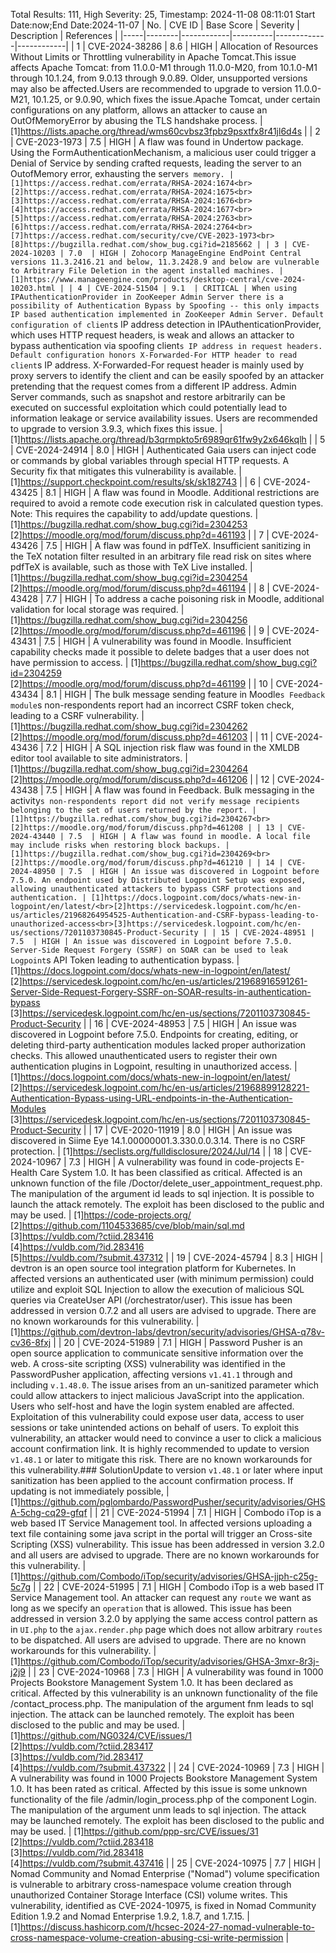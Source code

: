 Total Results: 111, High Severity: 25, Timestamp: 2024-11-08 08:11:01
Start Date:now;End Date:2024-11-07
| No. | CVE ID | Base Score | Severity | Description | References |
|-----|--------|------------|----------|-------------|------------|
| 1 | CVE-2024-38286 | 8.6  | HIGH | Allocation of Resources Without Limits or Throttling vulnerability in Apache Tomcat.This issue affects Apache Tomcat: from 11.0.0-M1 through 11.0.0-M20, from 10.1.0-M1 through 10.1.24, from 9.0.13 through 9.0.89. Older, unsupported versions may also be affected.Users are recommended to upgrade to version 11.0.0-M21, 10.1.25, or 9.0.90, which fixes the issue.Apache Tomcat, under certain configurations on any platform, allows an attacker to cause an OutOfMemoryError by abusing the TLS handshake process. | [1]https://lists.apache.org/thread/wms60cvbsz3fpbz9psxtfx8r41jl6d4s |
| 2 | CVE-2023-1973 | 7.5  | HIGH | A flaw was found in Undertow package. Using the FormAuthenticationMechanism, a malicious user could trigger a Denial of Service by sending crafted requests, leading the server to an OutofMemory error, exhausting the server`s memory. | [1]https://access.redhat.com/errata/RHSA-2024:1674<br>[2]https://access.redhat.com/errata/RHSA-2024:1675<br>[3]https://access.redhat.com/errata/RHSA-2024:1676<br>[4]https://access.redhat.com/errata/RHSA-2024:1677<br>[5]https://access.redhat.com/errata/RHSA-2024:2763<br>[6]https://access.redhat.com/errata/RHSA-2024:2764<br>[7]https://access.redhat.com/security/cve/CVE-2023-1973<br>[8]https://bugzilla.redhat.com/show_bug.cgi?id=2185662 |
| 3 | CVE-2024-10203 | 7.0  | HIGH | Zohocorp ManageEngine EndPoint Central versions 11.3.2416.21 and below, 11.3.2428.9 and below are vulnerable to Arbitrary File Deletion in the agent installed machines. | [1]https://www.manageengine.com/products/desktop-central/cve-2024-10203.html |
| 4 | CVE-2024-51504 | 9.1  | CRITICAL | When using IPAuthenticationProvider in ZooKeeper Admin Server there is a possibility of Authentication Bypass by Spoofing -- this only impacts IP based authentication implemented in ZooKeeper Admin Server. Default configuration of client`s IP address detection in IPAuthenticationProvider, which uses HTTP request headers, is weak and allows an attacker to bypass authentication via spoofing client`s IP address in request headers. Default configuration honors X-Forwarded-For HTTP header to read client`s IP address. X-Forwarded-For request header is mainly used by proxy servers to identify the client and can be easily spoofed by an attacker pretending that the request comes from a different IP address. Admin Server commands, such as snapshot and restore arbitrarily can be executed on successful exploitation which could potentially lead to information leakage or service availability issues. Users are recommended to upgrade to version 3.9.3, which fixes this issue. | [1]https://lists.apache.org/thread/b3qrmpkto5r6989qr61fw9y2x646kqlh |
| 5 | CVE-2024-24914 | 8.0  | HIGH | Authenticated Gaia users can inject code or commands by global variables through special HTTP requests. A Security fix that mitigates this vulnerability is available. | [1]https://support.checkpoint.com/results/sk/sk182743 |
| 6 | CVE-2024-43425 | 8.1  | HIGH | A flaw was found in Moodle. Additional restrictions are required to avoid a remote code execution risk in calculated question types. Note: This requires the capability to add/update questions. | [1]https://bugzilla.redhat.com/show_bug.cgi?id=2304253<br>[2]https://moodle.org/mod/forum/discuss.php?d=461193 |
| 7 | CVE-2024-43426 | 7.5  | HIGH | A flaw was found in pdfTeX. Insufficient sanitizing in the TeX notation filter resulted in an arbitrary file read risk on sites where pdfTeX is available, such as those with TeX Live installed. | [1]https://bugzilla.redhat.com/show_bug.cgi?id=2304254<br>[2]https://moodle.org/mod/forum/discuss.php?d=461194 |
| 8 | CVE-2024-43428 | 7.7  | HIGH | To address a cache poisoning risk in Moodle, additional validation for local storage was required. | [1]https://bugzilla.redhat.com/show_bug.cgi?id=2304256<br>[2]https://moodle.org/mod/forum/discuss.php?d=461196 |
| 9 | CVE-2024-43431 | 7.5  | HIGH | A vulnerability was found in Moodle. Insufficient capability checks made it possible to delete badges that a user does not have permission to access. | [1]https://bugzilla.redhat.com/show_bug.cgi?id=2304259<br>[2]https://moodle.org/mod/forum/discuss.php?d=461199 |
| 10 | CVE-2024-43434 | 8.1  | HIGH | The bulk message sending feature in Moodle`s Feedback module`s non-respondents report had an incorrect CSRF token check, leading to a CSRF vulnerability. | [1]https://bugzilla.redhat.com/show_bug.cgi?id=2304262<br>[2]https://moodle.org/mod/forum/discuss.php?d=461203 |
| 11 | CVE-2024-43436 | 7.2  | HIGH | A SQL injection risk flaw was found in the XMLDB editor tool available to site administrators. | [1]https://bugzilla.redhat.com/show_bug.cgi?id=2304264<br>[2]https://moodle.org/mod/forum/discuss.php?d=461206 |
| 12 | CVE-2024-43438 | 7.5  | HIGH | A flaw was found in Feedback. Bulk messaging in the activity`s non-respondents report did not verify message recipients belonging to the set of users returned by the report. | [1]https://bugzilla.redhat.com/show_bug.cgi?id=2304267<br>[2]https://moodle.org/mod/forum/discuss.php?d=461208 |
| 13 | CVE-2024-43440 | 7.5  | HIGH | A flaw was found in moodle. A local file may include risks when restoring block backups. | [1]https://bugzilla.redhat.com/show_bug.cgi?id=2304269<br>[2]https://moodle.org/mod/forum/discuss.php?d=461210 |
| 14 | CVE-2024-48950 | 7.5  | HIGH | An issue was discovered in Logpoint before 7.5.0. An endpoint used by Distributed Logpoint Setup was exposed, allowing unauthenticated attackers to bypass CSRF protections and authentication. | [1]https://docs.logpoint.com/docs/whats-new-in-logpoint/en/latest/<br>[2]https://servicedesk.logpoint.com/hc/en-us/articles/21968264954525-Authentication-and-CSRF-bypass-leading-to-unauthorized-access<br>[3]https://servicedesk.logpoint.com/hc/en-us/sections/7201103730845-Product-Security |
| 15 | CVE-2024-48951 | 7.5  | HIGH | An issue was discovered in Logpoint before 7.5.0. Server-Side Request Forgery (SSRF) on SOAR can be used to leak Logpoint`s API Token leading to authentication bypass. | [1]https://docs.logpoint.com/docs/whats-new-in-logpoint/en/latest/<br>[2]https://servicedesk.logpoint.com/hc/en-us/articles/21968916591261-Server-Side-Request-Forgery-SSRF-on-SOAR-results-in-authentication-bypass<br>[3]https://servicedesk.logpoint.com/hc/en-us/sections/7201103730845-Product-Security |
| 16 | CVE-2024-48953 | 7.5  | HIGH | An issue was discovered in Logpoint before 7.5.0. Endpoints for creating, editing, or deleting third-party authentication modules lacked proper authorization checks. This allowed unauthenticated users to register their own authentication plugins in Logpoint, resulting in unauthorized access. | [1]https://docs.logpoint.com/docs/whats-new-in-logpoint/en/latest/<br>[2]https://servicedesk.logpoint.com/hc/en-us/articles/21968899128221-Authentication-Bypass-using-URL-endpoints-in-the-Authentication-Modules<br>[3]https://servicedesk.logpoint.com/hc/en-us/sections/7201103730845-Product-Security |
| 17 | CVE-2020-11919 | 8.0  | HIGH | An issue was discovered in Siime Eye 14.1.00000001.3.330.0.0.3.14. There is no CSRF protection. | [1]https://seclists.org/fulldisclosure/2024/Jul/14 |
| 18 | CVE-2024-10967 | 7.3  | HIGH | A vulnerability was found in code-projects E-Health Care System 1.0. It has been classified as critical. Affected is an unknown function of the file /Doctor/delete_user_appointment_request.php. The manipulation of the argument id leads to sql injection. It is possible to launch the attack remotely. The exploit has been disclosed to the public and may be used. | [1]https://code-projects.org/<br>[2]https://github.com/1104533685/cve/blob/main/sql.md<br>[3]https://vuldb.com/?ctiid.283416<br>[4]https://vuldb.com/?id.283416<br>[5]https://vuldb.com/?submit.437312 |
| 19 | CVE-2024-45794 | 8.3  | HIGH | devtron is an open source tool integration platform for Kubernetes. In affected versions an authenticated user (with minimum permission) could utilize and exploit SQL Injection to allow the execution of malicious SQL queries via CreateUser API (/orchestrator/user). This issue has been addressed in version 0.7.2 and all users are advised to upgrade. There are no known workarounds for this vulnerability. | [1]https://github.com/devtron-labs/devtron/security/advisories/GHSA-q78v-cv36-8fxj |
| 20 | CVE-2024-51989 | 7.1  | HIGH | Password Pusher is an open source application to communicate sensitive information over the web. A cross-site scripting (XSS) vulnerability was identified in the PasswordPusher application, affecting versions `v1.41.1` through and including `v.1.48.0`. The issue arises from an un-sanitized parameter which could allow attackers to inject malicious JavaScript into the application. Users who self-host and have the login system enabled are affected.  Exploitation of this vulnerability could expose user data, access to user sessions or take unintended actions on behalf of users. To exploit this vulnerability, an attacker would need to convince a user to click a malicious account confirmation link. It is highly recommended to update to version `v1.48.1` or later to mitigate this risk. There are no known workarounds for this vulnerability.### SolutionUpdate to version `v1.48.1` or later where input sanitization has been applied to the account confirmation process.  If updating is not immediately possible, | [1]https://github.com/pglombardo/PasswordPusher/security/advisories/GHSA-5chg-cq29-gfqf |
| 21 | CVE-2024-51994 | 7.1  | HIGH | Combodo iTop is a web based IT Service Management tool. In affected versions uploading a text file containing some java script in the portal will trigger an Cross-site Scripting (XSS) vulnerability. This issue has been addressed in version 3.2.0 and all users are advised to upgrade. There are no known workarounds for this vulnerability. | [1]https://github.com/Combodo/iTop/security/advisories/GHSA-jjph-c25g-5c7g |
| 22 | CVE-2024-51995 | 7.1  | HIGH | Combodo iTop is a web based IT Service Management tool. An attacker can request any `route` we want as long as we specify an `operation` that is allowed. This issue has been addressed in version 3.2.0 by applying the same access control pattern as in `UI.php` to the `ajax.render.php` page which does not allow arbitrary `routes` to be dispatched. All users are advised to upgrade. There are no known workarounds for this vulnerability. | [1]https://github.com/Combodo/iTop/security/advisories/GHSA-3mxr-8r3j-j2j9 |
| 23 | CVE-2024-10968 | 7.3  | HIGH | A vulnerability was found in 1000 Projects Bookstore Management System 1.0. It has been declared as critical. Affected by this vulnerability is an unknown functionality of the file /contact_process.php. The manipulation of the argument fnm leads to sql injection. The attack can be launched remotely. The exploit has been disclosed to the public and may be used. | [1]https://github.com/NG0324/CVE/issues/1<br>[2]https://vuldb.com/?ctiid.283417<br>[3]https://vuldb.com/?id.283417<br>[4]https://vuldb.com/?submit.437322 |
| 24 | CVE-2024-10969 | 7.3  | HIGH | A vulnerability was found in 1000 Projects Bookstore Management System 1.0. It has been rated as critical. Affected by this issue is some unknown functionality of the file /admin/login_process.php of the component Login. The manipulation of the argument unm leads to sql injection. The attack may be launched remotely. The exploit has been disclosed to the public and may be used. | [1]https://github.com/ppp-src/CVE/issues/31<br>[2]https://vuldb.com/?ctiid.283418<br>[3]https://vuldb.com/?id.283418<br>[4]https://vuldb.com/?submit.437416 |
| 25 | CVE-2024-10975 | 7.7  | HIGH | Nomad Community and Nomad Enterprise ("Nomad") volume specification is vulnerable to arbitrary cross-namespace volume creation through unauthorized Container Storage Interface (CSI) volume writes. This vulnerability, identified as CVE-2024-10975, is fixed in Nomad Community Edition 1.9.2 and Nomad Enterprise 1.9.2, 1.8.7, and 1.7.15. | [1]https://discuss.hashicorp.com/t/hcsec-2024-27-nomad-vulnerable-to-cross-namespace-volume-creation-abusing-csi-write-permission |
